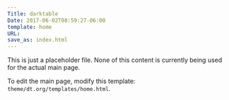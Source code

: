 ```yaml
---
Title: darktable
Date: 2017-06-02T08:59:27-06:00
template: home
URL:
save_as: index.html
---
```


This is just a placeholder file.  None of this content is currently being used for the actual main page.

To edit the main page, modify this template: `theme/dt.org/templates/home.html`.
